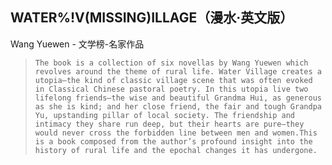 ## WATER%!V(MISSING)ILLAGE（漫水·英文版）

Wang Yuewen  -  文学榜-名家作品

>     The book is a collection of six novellas by Wang Yuewen which revolves around the theme of rural life. Water Village creates a utopia—the kind of classic village scene that was often evoked in Classical Chinese pastoral poetry. In this utopia live two lifelong friends—the wise and beautiful Grandma Hui, as generous as she is kind; and her close friend, the fair and tough Grandpa Yu, upstanding pillar of local society. The friendship and intimacy they share run deep, but their hearts are pure—they would never cross the forbidden line between men and women.This is a book composed from the author’s profound insight into the history of rural life and the epochal changes it has undergone.
